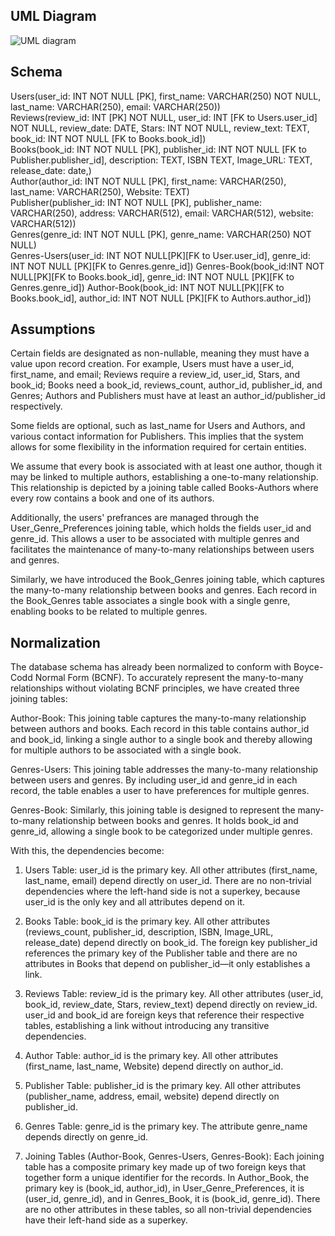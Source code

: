 ## UML Diagram

![UML diagram](https://github.com/cs411-alawini/sp24-cs411-team102-Nameless/assets/55030633/9a921a94-b5a6-4f42-b640-5250738a06d3)

## Schema
Users(user_id: INT NOT NULL [PK], first_name: VARCHAR(250) NOT NULL, last_name: VARCHAR(250), email: VARCHAR(250)) \
Reviews(review_id: INT [PK] NOT NULL, user_id: INT [FK to Users.user_id] NOT NULL, review_date: DATE, Stars: INT NOT NULL, review_text: TEXT, book_id: INT NOT NULL [FK to Books.book_id])\
Books(book_id: INT NOT NULL [PK], publisher_id: INT NOT NULL [FK to Publisher.publisher_id], description: TEXT, ISBN TEXT, Image_URL: TEXT, release_date: date,)\
Author(author_id: INT NOT NULL [PK], first_name: VARCHAR(250), last_name: VARCHAR(250), Website: TEXT)\
Publisher(publisher_id: INT NOT NULL [PK], publisher_name: VARCHAR(250), address: VARCHAR(512), email: VARCHAR(512), website: VARCHAR(512))\
Genres(genre_id: INT NOT NULL [PK], genre_name: VARCHAR(250) NOT NULL)\
Genres-Users(user_id: INT NOT NULL[PK][FK to User.user_id], genre_id: INT NOT NULL [PK][FK to Genres.genre_id])
Genres-Book(book_id:INT NOT NULL[PK][FK to Books.book_id], genre_id: INT NOT NULL [PK][FK to Genres.genre_id])
Author-Book(book_id: INT NOT NULL[PK][FK to Books.book_id], author_id: INT NOT NULL [PK][FK to Authors.author_id])


## Assumptions
Certain fields are designated as non-nullable, meaning they must have a value upon record creation. For example, Users must have a user_id, first_name, and email; Reviews require a review_id, user_id, Stars, and book_id; Books need a book_id, reviews_count, author_id, publisher_id, and Genres; Authors and Publishers must have at least an author_id/publisher_id respectively.

Some fields are optional, such as last_name for Users and Authors, and various contact information for Publishers. This implies that the system allows for some flexibility in the information required for certain entities.

We assume that every book is associated with at least one author, though it may be linked to multiple authors, establishing a one-to-many relationship. This relationship is depicted by a joining table called Books-Authors where every row contains a book and one of its authors.

Additionally, the users' prefrances are managed through the User_Genre_Preferences joining table, which holds the fields user_id and genre_id. This allows a user to be associated with multiple genres and facilitates the maintenance of many-to-many relationships between users and genres.

Similarly,  we have introduced the Book_Genres joining table, which captures the many-to-many relationship between books and genres. Each record in the Book_Genres table associates a single book with a single genre, enabling books to be related to multiple genres.



## Normalization
The database schema has already been normalized to conform with Boyce-Codd Normal Form (BCNF). To accurately represent the many-to-many relationships without violating BCNF principles, we have created three joining tables:

Author-Book: This joining table captures the many-to-many relationship between authors and books. Each record in this table contains author_id and book_id, linking a single author to a single book and thereby allowing for multiple authors to be associated with a single book.

Genres-Users: This joining table addresses the many-to-many relationship between users and genres. By including user_id and genre_id in each record, the table enables a user to have preferences for multiple genres.

Genres-Book: Similarly, this joining table is designed to represent the many-to-many relationship between books and genres. It holds book_id and genre_id, allowing a single book to be categorized under multiple genres.

With this, the dependencies become:


1. Users Table:
user_id is the primary key.
All other attributes (first_name, last_name, email) depend directly on user_id.
There are no non-trivial dependencies where the left-hand side is not a superkey, because user_id is the only key and all attributes depend on it.

1. Books Table:
book_id is the primary key.
All other attributes (reviews_count, publisher_id, description, ISBN, Image_URL, release_date) depend directly on book_id.
The foreign key publisher_id references the primary key of the Publisher table and there are no attributes in Books that depend on publisher_id—it only establishes a link.

1. Reviews Table:
review_id is the primary key.
All other attributes (user_id, book_id, review_date, Stars, review_text) depend directly on review_id.
user_id and book_id are foreign keys that reference their respective tables, establishing a link without introducing any transitive dependencies.

1. Author Table:
author_id is the primary key.
All other attributes (first_name, last_name, Website) depend directly on author_id.

1. Publisher Table:
publisher_id is the primary key.
All other attributes (publisher_name, address, email, website) depend directly on publisher_id.

1. Genres Table:
genre_id is the primary key.
The attribute genre_name depends directly on genre_id.

1. Joining Tables (Author-Book, Genres-Users, Genres-Book):
Each joining table has a composite primary key made up of two foreign keys that together form a unique identifier for the records.
In Author_Book, the primary key is (book_id, author_id), in User_Genre_Preferences, it is (user_id, genre_id), and in Genres_Book, it is (book_id, genre_id).
There are no other attributes in these tables, so all non-trivial dependencies have their left-hand side as a superkey.

